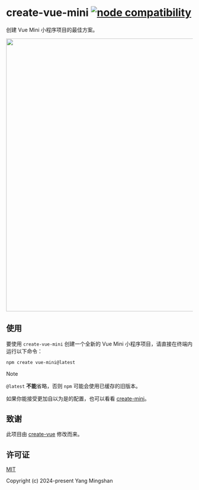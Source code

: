 # create-vue-mini <a href="https://nodejs.org/en/about/previous-releases"><img src="https://img.shields.io/node/v/create-vue-mini" alt="node compatibility"></a>

创建 Vue Mini 小程序项目的最佳方案。

<p align="center">
  <img src="https://github.com/vue-mini/create-vue-mini/blob/main/media/screenshot-cli.png?raw=true" width="738">
</p>

## 使用

要使用 `create-vue-mini` 创建一个全新的 Vue Mini 小程序项目，请直接在终端内运行以下命令：

```bash
npm create vue-mini@latest
```

<!-- prettier-ignore -->
> [!NOTE]
> `@latest` **不能**省略，否则 `npm` 可能会使用已缓存的旧版本。

如果你能接受更加自以为是的配置，也可以看看 [create-mini](https://github.com/yangmingshan/create-mini)。

## 致谢

此项目由 [create-vue](https://github.com/vuejs/create-vue) 修改而来。

## 许可证

[MIT](https://opensource.org/licenses/MIT)

Copyright (c) 2024-present Yang Mingshan
